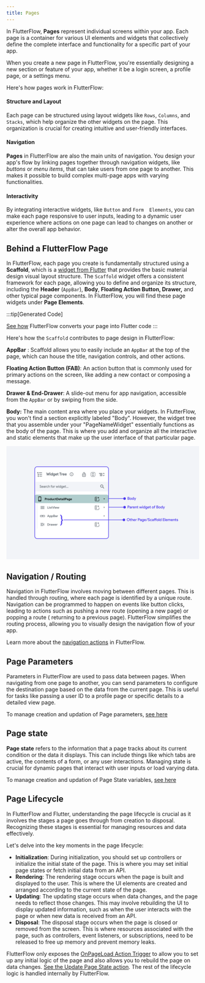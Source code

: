 ```yaml
---
title: Pages
---
```


In FlutterFlow, **Pages** represent individual screens within your app. Each
page is
a container for various UI elements and widgets that collectively define the
complete interface and functionality for a specific part of your app.

When you
create a new page in FlutterFlow, you're essentially designing a new section or
feature of your app, whether it be a login screen, a profile page, or a settings
menu.

Here's how pages work in FlutterFlow:

#### Structure and Layout

Each page can be structured using layout widgets like
`Rows`, `Columns`, and `Stacks`, which help organize the other widgets on the page.
This organization is crucial for creating intuitive and user-friendly
interfaces.

#### Navigation

**Pages** in FlutterFlow are also the main units of navigation. You
design your app's flow by linking pages together through navigation widgets,
like _buttons_ or _menu items_, that can take users from one page to another. This
makes it possible to build complex multi-page apps with varying functionalities.

#### Interactivity

By integrating interactive widgets, like `Button` and `Form 
Elements`, you can make each page responsive to user inputs, leading to a dynamic
user experience where actions on one page can lead to changes on another or
alter the overall app behavior.

## Behind a FlutterFlow Page

In FlutterFlow, each page you create is fundamentally structured using a
**Scaffold**, which is
a [widget from Flutter](https://api.flutter.dev/flutter/material/Scaffold-class.html)
that provides the basic material design
visual layout structure. The `Scaffold` widget offers a consistent framework for
each page, allowing you to define and organize its structure, including the
**Header** (`AppBar`), **Body**, **Floating Action Button, Drawer,** and other typical page
components. In FlutterFlow, you will find these page widgets under **Page
Elements**.

:::tip[Generated Code]

[See how](../generated-code.md) FlutterFlow converts your page into Flutter
code
:::

Here's how the `Scaffold` contributes to page design in FlutterFlow:

**AppBar** : Scaffold allows you to easily include an `AppBar` at the top of the
page,
which can house the title, navigation controls, and other actions.

**Floating Action Button (FAB)**: An action button that is commonly used for
primary actions on the screen, like adding a new contact or composing a message.

**Drawer & End-Drawer**: A slide-out menu for app navigation, accessible from
the `AppBar` or by swiping from the side.

**Body:** The main content area where you place your widgets. In FlutterFlow,
you
won't find a section explicitly labeled "Body". However, the widget tree that
you assemble under your "PageNameWidget" essentially functions as the body of the
page. This is where you add and organize all the interactive and static elements
that make up the user interface of that particular page.

![body-page.png](..%2Fimgs%2Fbody-page.png)

## Navigation / Routing

Navigation in FlutterFlow involves moving between different pages. This is
handled through routing, where each page is identified by a unique route.
Navigation can be programmed to happen on events like button clicks, leading to
actions such as pushing a new route (opening a new page) or popping a route (
returning to a previous page). FlutterFlow simplifies the routing process,
allowing you to visually design the navigation flow of your app.

Learn more about the [navigation actions](how-tos.md#navigation) in FlutterFlow.

## Page Parameters

Parameters in FlutterFlow are used to pass data between pages. When navigating
from one page to another, you can send parameters to configure the destination
page based on the data from the current page. This is useful for tasks like
passing a user ID to a profile page or specific details to a detailed view page.

To manage creation and updation of Page parameters, [see here](how-tos.md#page-parameters)

## Page state

**Page state** refers to the information that a page tracks about its current
condition or the data it displays. This can include things like which tabs are
active, the contents of a form, or any user interactions. Managing state is
crucial for dynamic pages that interact with user inputs or load varying data.

To manage creation and updation of Page State variables, [see here](how-tos.md#page-state)

## Page Lifecycle

In FlutterFlow and Flutter, understanding the page lifecycle is crucial as it
involves the stages a page goes through from creation to disposal. Recognizing
these stages is essential for managing resources and data effectively.

Let's delve into the key moments in the page lifecycle:

* **Initialization**: During initialization, you should set up
  controllers or initialize the initial state of the page. This is where you may
  set initial page states or fetch initial data from an API.
* **Rendering**: The rendering stage occurs when the page is built and displayed
  to
  the user. This is where the UI elements are created and arranged according to
  the current state of the page.
* **Updating**: The updating stage occurs when data changes, and the page needs
  to
  reflect those changes. This may involve rebuilding the UI to display updated
  information, such as when the user interacts with the page or when new data is
  received from an API.
* **Disposal**: The disposal stage occurs when the page is closed or removed
  from the
  screen. This is where resources associated with the page, such as controllers,
  event listeners, or subscriptions, need to be released to free up memory and
  prevent memory leaks.

FlutterFlow only exposes the [OnPageLoad Action Trigger](how-tos.md#page-action-triggers) to allow you to set up
any initial logic of the page and also allows you to rebuild the page on data
changes. [See the Update Page State action](how-tos.md#update-page-state-action).
The rest of the lifecycle logic is handled internally by FlutterFlow. 






	
